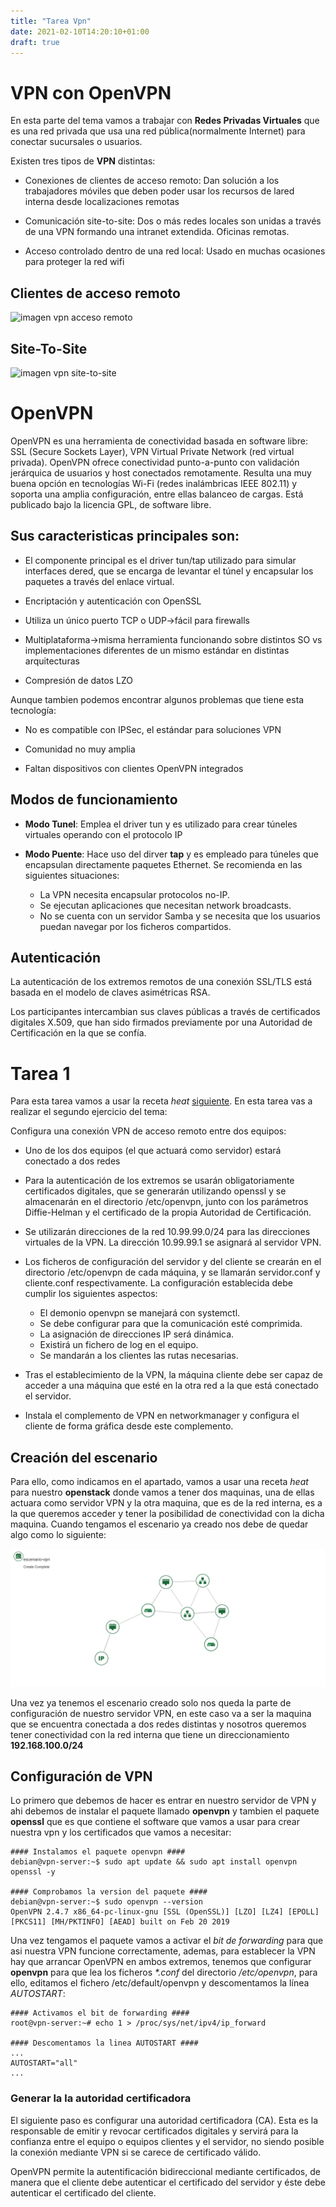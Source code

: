 ```yaml
---
title: "Tarea Vpn"
date: 2021-02-10T14:20:10+01:00
draft: true
---
```


# VPN con OpenVPN

En esta parte del tema vamos a trabajar con **Redes Privadas Virtuales** que es una red privada que usa una red pública(normalmente Internet) para conectar sucursales o usuarios.

Existen tres tipos de **VPN** distintas:

* Conexiones de clientes de acceso remoto: Dan solución a los trabajadores móviles que deben poder usar los recursos de lared interna desde localizaciones remotas

* Comunicación site-to-site: Dos o más redes locales son unidas a través de una VPN formando una intranet extendida. Oficinas remotas.

* Acceso controlado dentro de una red local: Usado en muchas ocasiones para proteger la red wifi

## Clientes de acceso remoto

![imagen vpn acceso remoto](https://openvpn.net/wp-content/uploads/vpn_server_resources/Secure-Remote-Access.svg)

## Site-To-Site

![imagen vpn site-to-site](https://openvpn.net/wp-content/uploads/vpn_server_resources/layer-3-routing-diagram.png)

# OpenVPN

OpenVPN es una herramienta de conectividad basada en software libre: SSL (Secure Sockets Layer), VPN Virtual Private Network (red virtual privada). OpenVPN ofrece conectividad punto-a-punto con validación jerárquica de usuarios y host conectados remotamente. Resulta una muy buena opción en tecnologías Wi-Fi (redes inalámbricas IEEE 802.11) y soporta una amplia configuración, entre ellas balanceo de cargas. Está publicado bajo la licencia GPL, de software libre.

## Sus caracteristicas principales son:

* El componente principal es el driver tun/tap utilizado para simular interfaces dered, que se encarga de levantar el túnel y encapsular los paquetes a través del enlace virtual.

* Encriptación y autenticación con OpenSSL

* Utiliza un único puerto TCP o UDP→fácil para firewalls

* Multiplataforma→misma herramienta funcionando sobre distintos SO vs implementaciones diferentes de un mismo estándar en distintas arquitecturas

* Compresión de datos LZO

Aunque tambien podemos encontrar algunos problemas que tiene esta tecnología:

* No es compatible con IPSec, el estándar para soluciones VPN

* Comunidad no muy amplia

* Faltan dispositivos con clientes OpenVPN integrados

## Modos de funcionamiento

* **Modo Tunel**: Emplea el driver tun y es utilizado para crear túneles virtuales operando con el protocolo IP

* **Modo Puente**: Hace uso del dirver **tap** y es empleado para túneles que encapsulan directamente paquetes Ethernet. Se recomienda en las siguientes situaciones:
    * La VPN necesita encapsular protocolos no-IP.
    * Se ejecutan aplicaciones que necesitan network broadcasts.
    * No se cuenta con un servidor Samba y se necesita que los usuarios puedan navegar por los ficheros compartidos.


## Autenticación

La autenticación de los extremos remotos de una conexión SSL/TLS está basada en el modelo de claves asimétricas RSA. 

Los participantes intercambian sus claves públicas a través de certificados digitales X.509, que han sido firmados previamente por una Autoridad de Certificación en la que se confía.

# Tarea 1

Para esta tarea vamos a usar la receta *heat* [siguiente](https://fp.josedomingo.org/seguridadgs/u04/escenario_vpn.yaml). En esta tarea vas a realizar el segundo ejercicio del tema:

Configura una conexión VPN de acceso remoto entre dos equipos:

* Uno de los dos equipos (el que actuará como servidor) estará conectado a dos redes

* Para la autenticación de los extremos se usarán obligatoriamente certificados digitales, que se generarán utilizando openssl y se almacenarán en el directorio /etc/openvpn, junto con los parámetros Diffie-Helman y el certificado de la propia Autoridad de Certificación.

* Se utilizarán direcciones de la red 10.99.99.0/24 para las direcciones virtuales de la VPN. La dirección 10.99.99.1 se asignará al servidor VPN.

* Los ficheros de configuración del servidor y del cliente se crearán en el directorio /etc/openvpn de cada máquina, y se llamarán servidor.conf y cliente.conf respectivamente. La configuración establecida debe cumplir los siguientes aspectos:
    * El demonio openvpn se manejará con systemctl.
    * Se debe configurar para que la comunicación esté comprimida.
    * La asignación de direcciones IP será dinámica.
    * Existirá un fichero de log en el equipo.
    * Se mandarán a los clientes las rutas necesarias.
* Tras el establecimiento de la VPN, la máquina cliente debe ser capaz de acceder a una máquina que esté en la otra red a la que está conectado el servidor.

* Instala el complemento de VPN en networkmanager y configura el cliente de forma gráfica desde este complemento.


## Creación del escenario

Para ello, como indicamos en el apartado, vamos a usar una receta *heat* para nuestro **openstack** donde vamos a tener dos maquinas, una de ellas actuara como servidor VPN y la otra maquina, que es de la red interna, es a la que queremos acceder y tener la posibilidad de conectividad con la dicha maquina. Cuando tengamos el escenario ya creado nos debe de quedar algo como lo siguiente:

![topologia de escenario vpn](https://raw.githubusercontent.com/FranJaviMN/elementos-grado/main/Seguridad/vpn/topologia-escenario-vpn.png)

Una vez ya tenemos el escenario creado solo nos queda la parte de configuración de nuestro servidor VPN, en este caso va a ser la maquina que se encuentra conectada a dos redes distintas y nosotros queremos tener conectividad con la red interna que tiene un direccionamiento **192.168.100.0/24**

## Configuración de VPN

Lo primero que debemos de hacer es entrar en nuestro servidor de VPN y ahi debemos de instalar el paquete llamado **openvpn** y tambien el paquete **openssl** que es que contiene el software que vamos a usar para crear nuestra vpn y los certificados que vamos a necesitar:
```shell
#### Instalamos el paquete openvpn ####
debian@vpn-server:~$ sudo apt update && sudo apt install openvpn openssl -y

#### Comprobamos la version del paquete ####
debian@vpn-server:~$ sudo openvpn --version
OpenVPN 2.4.7 x86_64-pc-linux-gnu [SSL (OpenSSL)] [LZO] [LZ4] [EPOLL] [PKCS11] [MH/PKTINFO] [AEAD] built on Feb 20 2019
```

Una vez tengamos el paquete vamos a activar el *bit de forwarding* para que asi nuestra VPN funcione correctamente, ademas, para establecer la VPN hay que arrancar OpenVPN en ambos extremos, tenemos que configurar **openvpn** para que lea los ficheros *\*.conf* del directorio */etc/openvpn*, para ello, editamos el fichero /etc/default/openvpn y descomentamos la línea *AUTOSTART*:
```shell
#### Activamos el bit de forwarding ####
root@vpn-server:~# echo 1 > /proc/sys/net/ipv4/ip_forward

#### Descomentamos la linea AUTOSTART ####
...
AUTOSTART="all"
...
```

### Generar la la autoridad certificadora

El siguiente paso es configurar una autoridad certificadora (CA). Esta es la responsable de emitir y revocar certificados digitales y servirá para la confianza entre el equipo o equipos clientes y el servidor, no siendo posible la conexión mediante VPN si se carece de certificado válido.

OpenVPN permite la autentificación bidireccional mediante certificados, de manera que el cliente debe autenticar el certificado del servidor y éste debe autenticar el certificado del cliente.

